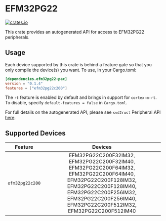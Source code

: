 # EFM32PG22
    
[![crates.io](https://img.shields.io/crates/v/efm32pg22-pac?label=efm32pg22)](https://crates.io/crates/efm32pg22-pac)

This crate provides an autogenerated API for access to EFM32PG22 peripherals.

## Usage

Each device supported by this crate is behind a feature gate so that you only
compile the device(s) you want. To use, in your Cargo.toml:

```toml
[dependencies.efm32pg22-pac]
version = "0.1.4"
features = ["efm32pg22c200"]
```

The `rt` feature is enabled by default and brings in support for `cortex-m-rt`.
To disable, specify `default-features = false` in `Cargo.toml`.

For full details on the autogenerated API, please see `svd2rust` Peripheral API [here].

[here]: https://docs.rs/svd2rust/0.28.0/svd2rust/#peripheral-api

## Supported Devices
| Feature | Devices |
|:-----:|:-------:|
|`efm32pg22c200`|EFM32PG22C200F32IM32, EFM32PG22C200F32IM40, EFM32PG22C200F64IM32, EFM32PG22C200F64IM40, EFM32PG22C200F128IM32, EFM32PG22C200F128IM40, EFM32PG22C200F256IM32, EFM32PG22C200F256IM40, EFM32PG22C200F512IM32, EFM32PG22C200F512IM40|
